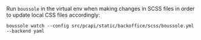 Run `boussole` in the virtual env when making changes in SCSS files in order to update local CSS files accordingly:
```
boussole watch --config src/pcapi/static/backoffice/scss/boussole.yml --backend yaml
```
